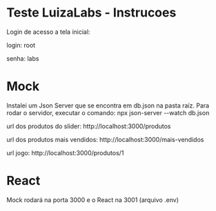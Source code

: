 # Teste LuizaLabs - Instrucoes

Login de acesso a tela inicial:

login: root

senha: labs

# Mock

Instalei um Json Server que se encontra em db.json na pasta raíz. Para rodar o servidor, executar o comando: npx json-server --watch db.json

url dos produtos do slider: http://localhost:3000/produtos

url dos produtos mais vendidos: http://localhost:3000/mais-vendidos

url jogo: http://localhost:3000/produtos/1

# React

Mock rodará na porta 3000 e o React na 3001 (arquivo .env)
